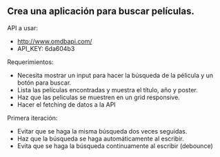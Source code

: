 ## Crea una aplicación para buscar películas.

API a usar:

- http://www.omdbapi.com/
- API_KEY: 6da604b3

Requerimientos:

- Necesita mostrar un input para hacer la búsqueda de la pélicula y un botón para buscar.
- Lista las películas encontradas y muestra el título, año y poster.
- Haz que las peliculas se muestren en un grid responsive.
- Hacer el fetching de datos a la API

Primera iteración:

- Evitar que se haga la misma búsqueda dos veces seguidas.
- Haz que la búsqueda se haga automáticamente al escribir.
- Evita que se haga la búsqueda continuamente al escribir (debounce)

